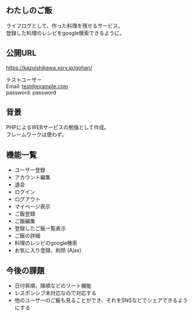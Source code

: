 ## わたしのご飯

ライフログとして、作った料理を残せるサービス。  
登録した料理のレシピをgoogle検索できるように。


## 公開URL

https://kazuishikawa.xsrv.jp/gohan/  

テストユーザー  
Email: test@example.com  
password: password  


## 背景

PHPによるWEBサービスの勉強として作成。  
フレームワークは使わず。  


## 機能一覧

- ユーザー登録
- アカウント編集
- 退会
- ログイン
- ログアウト
- マイページ表示
- ご飯登録
- ご飯編集
- 登録したご飯一覧表示
- ご飯の詳細
- 料理のレシピのgoogle検索
- お気に入り登録、削除 (Ajax)


## 今後の課題

- 日付昇順、降順などのソート機能
- レスポンシブ未対応なので対応する
- 他のユーザーのご飯も見ることができ、それをSNSなどでシェアできるようにする

